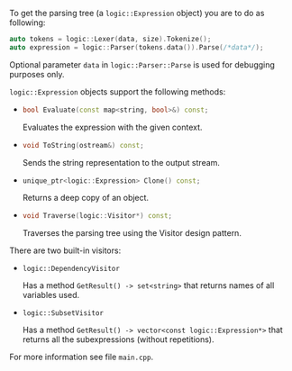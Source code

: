 To get the parsing tree (a `logic::Expression` object) you are to do as following:

```cpp
auto tokens = logic::Lexer(data, size).Tokenize();
auto expression = logic::Parser(tokens.data()).Parse(/*data*/);
```

Optional parameter `data` in `logic::Parser::Parse` is used for debugging purposes only.

`logic::Expression` objects support the following methods:

- ```cpp
  bool Evaluate(const map<string, bool>&) const;
  ```
  
  Evaluates the expression with the given context.

- ```cpp
  void ToString(ostream&) const;
  ```
  
  Sends the string representation to the output stream.

- ```cpp
  unique_ptr<logic::Expression> Clone() const;
  ```
  
  Returns a deep copy of an object.

- ```cpp
  void Traverse(logic::Visitor*) const;
  ```
  
  Traverses the parsing tree using the Visitor design pattern.

There are two built-in visitors:

- `logic::DependencyVisitor`

  Has a method `GetResult() -> set<string>` that returns names of all variables used.
- `logic::SubsetVisitor`

  Has a method `GetResult() -> vector<const logic::Expression*>` that returns all the subexpressions
  (without repetitions).

For more information see file `main.cpp`.
